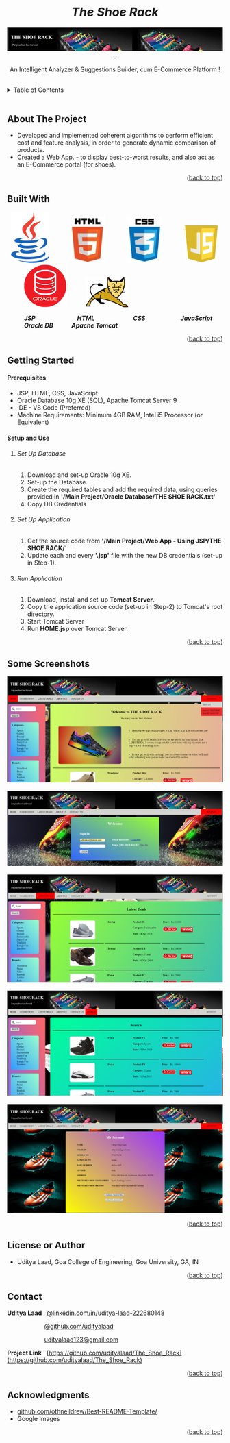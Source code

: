<!-- Reference:
https://github.com/othneildrew/Best-README-Template -->
<a name="readme-top"></a>


<!-- PROJECT LOGO -->
<br />
<div align="center">
  <h1><i> The Shoe Rack </i></h1>

  <img src="Read_Me_Content/top_label.png" alt="top_label">
  .

  <p align="center">
    An Intelligent Analyzer & Suggestions Builder, cum E-Commerce Platform !
  </p>
</div>

<br>

<!-- TABLE OF CONTENTS -->
<details>
  <summary>Table of Contents</summary>
  <ol>
    <li><a href="#about-the-project">About The Project</a></li>
    <li><a href="#built-with">Built With</a></li>
    <li><a href="#getting-started">Getting Started</a></li>
    <li><a href="#some-screenshots">Some Screenshots</a></li>
    <li><a href="#license-or-author">License or Author</a></li>
    <li><a href="#contact">Contact</a></li>
    <li><a href="#acknowledgments">Acknowledgments</a></li>
  </ol>
</details>

<br>


<!-- ABOUT THE PROJECT -->
## About The Project
  * Developed and implemented coherent algorithms to perform efficient cost and feature analysis, in order to generate dynamic comparison of products.
  * Created a Web App. - to display best-to-worst results, and also act as an E-Commerce portal (for shoes).

  <p align="right">(<a href="#readme-top">back to top</a>)</p>



## Built With
  &nbsp; <img src="Read_Me_Content/Tech/Java.JPG" alt="Python" width="90"> &nbsp; &nbsp; &nbsp; &nbsp; &nbsp; &nbsp; <img src="Read_Me_Content/Tech/html.JPG" alt="HTML" width="80"> &nbsp; &nbsp; &nbsp; &nbsp; &nbsp; &nbsp; <img src="Read_Me_Content/Tech/css.JPG" alt="CSS" width="83"> &nbsp; &nbsp; &nbsp; &nbsp; &nbsp; &nbsp; <img src="Read_Me_Content/Tech/js.JPG" alt="JS" width="80"> &nbsp; &nbsp; &nbsp; &nbsp; &nbsp; &nbsp; <img src="Read_Me_Content/Tech/oracle_db.png" alt="JS" width="100"> &nbsp; &nbsp; &nbsp; &nbsp; &nbsp; <img src="Read_Me_Content/Tech/apache_tomcat.png" alt="JS" width="100">

  &nbsp; &nbsp; &nbsp; &nbsp; &nbsp; <b><i> JSP </i></b> &nbsp; &nbsp; &nbsp; &nbsp; &nbsp; &nbsp; &nbsp; &nbsp; &nbsp; &nbsp; &nbsp; &nbsp; <b><i> HTML </i></b> &nbsp; &nbsp; &nbsp; &nbsp; &nbsp; &nbsp; &nbsp; &nbsp; &nbsp; &nbsp; &nbsp; <b><i> CSS </i></b> &nbsp; &nbsp; &nbsp; &nbsp; &nbsp; &nbsp; &nbsp; &nbsp; &nbsp; &nbsp; <b><i> JavaScript </i></b> &nbsp; &nbsp; &nbsp; &nbsp; &nbsp; &nbsp; &nbsp; &nbsp; <b><i> Oracle DB </i></b> &nbsp; &nbsp; &nbsp; &nbsp; &nbsp; <b><i> Apache Tomcat </i></b>

  <p align="right">(<a href="#readme-top">back to top</a>)</p>



<!-- GETTING STARTED -->
## Getting Started
  #### Prerequisites
  * JSP, HTML, CSS, JavaScript
  * Oracle Database 10g XE (SQL), Apache Tomcat Server 9
  * IDE - VS Code (Preferred)
  * Machine Requirements: Minimum 4GB RAM, Intel i5 Processor (or Equivalent)
  
  #### Setup and Use
  1. ###### Set Up Database 
       1. Download and set-up Oracle 10g XE.
       2. Set-up the Database.
       3. Create the required tables and add the required data, using queries provided in <b>'/Main Project/Oracle Database/THE SHOE RACK.txt'</b>
       4. Copy DB Credentials

  2. ###### Set Up Application
       1. Get the source code from <b>'/Main Project/Web App - Using JSP/THE SHOE RACK/'</b>
       2. Update each and every <b>'.jsp'</b> file with the new DB credentials (set-up in Step-1).

   3. ###### Run Application
       1. Download, install and set-up <b>Tomcat Server</b>.
       2. Copy the application source code (set-up in Step-2) to Tomcat's root directory.
       3. Start Tomcat Server
       4. Run <b>HOME.jsp</b> over Tomcat Server.

  <p align="right">(<a href="#readme-top">back to top</a>)</p>
  
<!-- SOME SCREENSHOTS -->
## Some Screenshots
   <p align="center">
    <img src="Read_Me_Content/Examples/2.png" alt="Screenshot">
    <br> <br>
    <img src="Read_Me_Content/Examples/3.png" alt="Screenshot">
    <br> <br>
    <img src="Read_Me_Content/Examples/4.png" alt="Screenshot">
    <br> <br>
    <img src="Read_Me_Content/Examples/5.png" alt="Screenshot">
    <br> <br>
    <img src="Read_Me_Content/Examples/6.png" alt="Screenshot">
  </p>
   
   <p align="right">(<a href="#readme-top">back to top</a>)</p>
   
<!-- LICENSE -->
## License or Author
  * Uditya Laad, Goa College of Engineering, Goa University, GA, IN

  <p align="right">(<a href="#readme-top">back to top</a>)</p>


<!-- CONTACT -->
## Contact
  <b>Uditya Laad</b> &nbsp; [@linkedin.com/in/uditya-laad-222680148](https://www.linkedin.com/in/uditya-laad-222680148/)
   
  &nbsp; &nbsp; &nbsp; &nbsp; &nbsp; &nbsp; &nbsp; &nbsp; &nbsp; &nbsp; &nbsp; [@github.com/udityalaad](https://github.com/udityalaad)
  
  &nbsp; &nbsp; &nbsp; &nbsp; &nbsp; &nbsp; &nbsp; &nbsp; &nbsp; &nbsp; &nbsp; udityalaad123@gmail.com

  <b>Project Link</b> &nbsp; [https://github.com/udityalaad/The_Shoe_Rack](https://github.com/udityalaad/The_Shoe_Rack)

  <p align="right">(<a href="#readme-top">back to top</a>)</p>



<!-- ACKNOWLEDGMENTS -->
## Acknowledgments
  * [github.com/othneildrew/Best-README-Template/](https://github.com/othneildrew/Best-README-Template)
  * Google Images
  
  <p align="right">(<a href="#readme-top">back to top</a>)</p>
